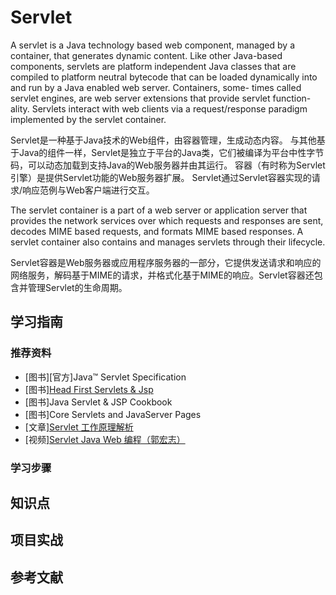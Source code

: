 # Servlet

A servlet is a Java technology based web component, managed by a container, that generates dynamic content. Like other Java-based components, servlets are platform independent Java classes that are compiled to platform neutral bytecode that can be loaded dynamically into and run by a Java enabled web server. Containers, some- times called servlet engines, are web server extensions that provide servlet function- ality. Servlets interact with web clients via a request/response paradigm implemented by the servlet container.

Servlet是一种基于Java技术的Web组件，由容器管理，生成动态内容。 与其他基于Java的组件一样，Servlet是独立于平台的Java类，它们被编译为平台中性字节码，可以动态加载到支持Java的Web服务器并由其运行。 容器（有时称为Servlet引擎）是提供Servlet功能的Web服务器扩展。 Servlet通过Servlet容器实现的请求/响应范例与Web客户端进行交互。

The servlet container is a part of a web server or application server that provides the network services over which requests and responses are sent, decodes MIME based requests, and formats MIME based responses. A servlet container also contains and manages servlets through their lifecycle.

Servlet容器是Web服务器或应用程序服务器的一部分，它提供发送请求和响应的网络服务，解码基于MIME的请求，并格式化基于MIME的响应。Servlet容器还包含并管理Servlet的生命周期。

## 学习指南

### 推荐资料

* [图书][官方]Java™ Servlet Specification
* [图书][Head First Servlets & Jsp](http://product.dangdang.com/20926088.html)
* [图书]Java Servlet & JSP Cookbook
* [图书]Core Servlets and JavaServer Pages
* [文章][Servlet 工作原理解析](http://www.ibm.com/developerworks/cn/java/j-lo-servlet)
* [视频][Servlet Java  Web 编程（郭宏志）](http://study.163.com/course/introduction/648001.htms)

### 学习步骤

## 知识点

## 项目实战

## 参考文献
